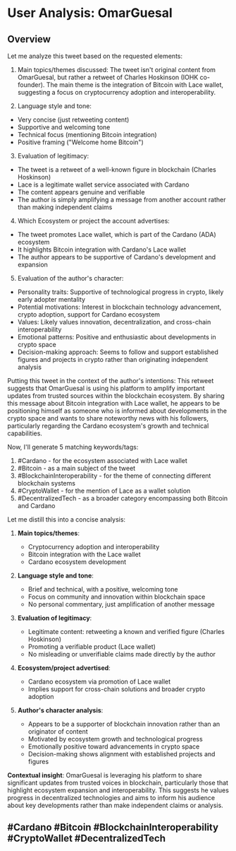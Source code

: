 # User Analysis: OmarGuesal

## Overview

<think>
Let me analyze this tweet based on the requested elements:

1. Main topics/themes discussed:
The tweet isn't original content from OmarGuesal, but rather a retweet of Charles Hoskinson (IOHK co-founder). The main theme is the integration of Bitcoin with Lace wallet, suggesting a focus on cryptocurrency adoption and interoperability.

2. Language style and tone:
- Very concise (just retweeting content)
- Supportive and welcoming tone
- Technical focus (mentioning Bitcoin integration)
- Positive framing ("Welcome home Bitcoin")

3. Evaluation of legitimacy:
- The tweet is a retweet of a well-known figure in blockchain (Charles Hoskinson)
- Lace is a legitimate wallet service associated with Cardano
- The content appears genuine and verifiable
- The author is simply amplifying a message from another account rather than making independent claims

4. Which Ecosystem or project the account advertises:
- The tweet promotes Lace wallet, which is part of the Cardano (ADA) ecosystem
- It highlights Bitcoin integration with Cardano's Lace wallet
- The author appears to be supportive of Cardano's development and expansion

5. Evaluation of the author's character:
- Personality traits: Supportive of technological progress in crypto, likely early adopter mentality
- Potential motivations: Interest in blockchain technology advancement, crypto adoption, support for Cardano ecosystem
- Values: Likely values innovation, decentralization, and cross-chain interoperability
- Emotional patterns: Positive and enthusiastic about developments in crypto space
- Decision-making approach: Seems to follow and support established figures and projects in crypto rather than originating independent analysis

Putting this tweet in the context of the author's intentions:
This retweet suggests that OmarGuesal is using his platform to amplify important updates from trusted sources within the blockchain ecosystem. By sharing this message about Bitcoin integration with Lace wallet, he appears to be positioning himself as someone who is informed about developments in the crypto space and wants to share noteworthy news with his followers, particularly regarding the Cardano ecosystem's growth and technical capabilities.

Now, I'll generate 5 matching keywords/tags:

1. #Cardano - for the ecosystem associated with Lace wallet
2. #Bitcoin - as a main subject of the tweet
3. #BlockchainInteroperability - for the theme of connecting different blockchain systems
4. #CryptoWallet - for the mention of Lace as a wallet solution
5. #DecentralizedTech - as a broader category encompassing both Bitcoin and Cardano

Let me distill this into a concise analysis:
</think>

1. **Main topics/themes**: 
   - Cryptocurrency adoption and interoperability
   - Bitcoin integration with the Lace wallet
   - Cardano ecosystem development

2. **Language style and tone**:
   - Brief and technical, with a positive, welcoming tone
   - Focus on community and innovation within blockchain space
   - No personal commentary, just amplification of another message

3. **Evaluation of legitimacy**:
   - Legitimate content: retweeting a known and verified figure (Charles Hoskinson)
   - Promoting a verifiable product (Lace wallet)
   - No misleading or unverifiable claims made directly by the author

4. **Ecosystem/project advertised**:
   - Cardano ecosystem via promotion of Lace wallet
   - Implies support for cross-chain solutions and broader crypto adoption

5. **Author's character analysis**:
   - Appears to be a supporter of blockchain innovation rather than an originator of content
   - Motivated by ecosystem growth and technological progress
   - Emotionally positive toward advancements in crypto space
   - Decision-making shows alignment with established projects and figures

**Contextual insight**: 
OmarGuesal is leveraging his platform to share significant updates from trusted voices in blockchain, particularly those that highlight ecosystem expansion and interoperability. This suggests he values progress in decentralized technologies and aims to inform his audience about key developments rather than make independent claims or analysis.

#Cardano #Bitcoin #BlockchainInteroperability #CryptoWallet #DecentralizedTech
---
